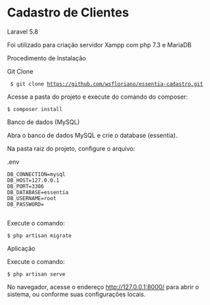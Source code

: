 <h1>Cadastro de Clientes</h1

Laravel 5.8

Foi utilizado para criação servidor Xampp com php 7.3 e MariaDB

Procedimento de Instalação

Git Clone

<code> $ git clone https://github.com/wsfloriano/essentia-cadastro.git </code>

Acesse a pasta do projeto e execute do comando do composer:

`` $ composer install ``

Banco de dados (MySQL)

Abra o banco de dados MySQL e crie o database (essentia).

Na pasta raiz do projeto, configure o arquivo:  

.env  

```  
DB_CONNECTION=mysql  
DB_HOST=127.0.0.1  
DB_PORT=3306  
DB_DATABASE=essentia  
DB_USERNAME=root  
DB_PASSWORD=  
  
```  

Execute o comando:

`` $ php artisan migrate  ``

Aplicação

Execute o comando:

`` $ php artisan serve  ``

No navegador, acesse o endereço http://127.0.0.1:8000/ para abrir o sistema, ou conforme suas configurações locais.
